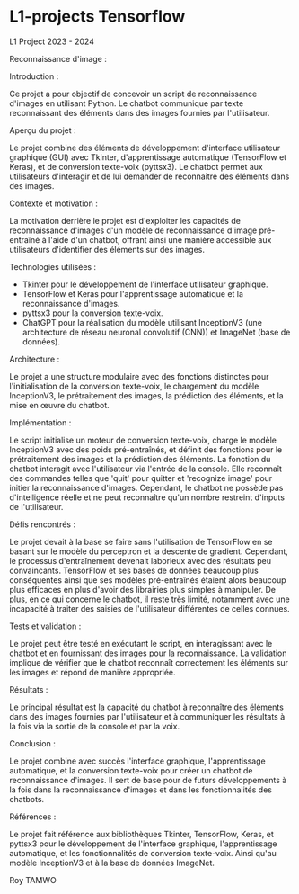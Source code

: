 # L1-projects Tensorflow
L1 Project 2023 - 2024

Reconnaissance d'image :

Introduction :

Ce projet a pour objectif de concevoir un script de reconnaissance d'images en utilisant Python. Le chatbot communique par texte reconnaissant des éléments dans des images fournies par l'utilisateur.

Aperçu du projet :

Le projet combine des éléments de développement d'interface utilisateur graphique (GUI) avec Tkinter, d'apprentissage automatique (TensorFlow et Keras), et de conversion texte-voix (pyttsx3). Le chatbot permet aux utilisateurs d'interagir et de lui demander de reconnaître des éléments dans des images.

Contexte et motivation :

La motivation derrière le projet est d'exploiter les capacités de reconnaissance d'images d'un modèle de reconnaissance d'image pré-entraîné à l'aide d'un chatbot, offrant ainsi une manière accessible aux utilisateurs d'identifier des éléments sur des images.

Technologies utilisées :

- Tkinter pour le développement de l'interface utilisateur graphique.
- TensorFlow et Keras pour l'apprentissage automatique et la reconnaissance d'images.
- pyttsx3 pour la conversion texte-voix.
- ChatGPT pour la réalisation du modèle utilisant InceptionV3 (une architecture de réseau neuronal convolutif (CNN)) et ImageNet (base de données).

Architecture :

Le projet a une structure modulaire avec des fonctions distinctes pour l'initialisation de la conversion texte-voix, le chargement du modèle InceptionV3, le prétraitement des images, la prédiction des éléments, et la mise en œuvre du chatbot.

Implémentation :

Le script initialise un moteur de conversion texte-voix, charge le modèle InceptionV3 avec des poids pré-entraînés, et définit des fonctions pour le prétraitement des images et la prédiction des éléments. La fonction du chatbot interagit avec l'utilisateur via l'entrée de la console. Elle reconnaît des commandes telles que 'quit' pour quitter et 'recognize image' pour initier la reconnaissance d'images. Cependant, le chatbot ne possède pas d'intelligence réelle et ne peut reconnaître qu'un nombre restreint d'inputs de l'utilisateur.

Défis rencontrés :

Le projet devait à la base se faire sans l'utilisation de TensorFlow en se basant sur le modèle du perceptron et la descente de gradient. Cependant, le processus d'entraînement devenait laborieux avec des résultats peu convaincants. TensorFlow et ses bases de données beaucoup plus conséquentes ainsi que ses modèles pré-entraînés étaient alors beaucoup plus efficaces en plus d'avoir des librairies plus simples à manipuler. De plus, en ce qui concerne le chatbot, il reste très limité, notamment avec une incapacité à traiter des saisies de l'utilisateur différentes de celles connues.

Tests et validation :

Le projet peut être testé en exécutant le script, en interagissant avec le chatbot et en fournissant des images pour la reconnaissance. La validation implique de vérifier que le chatbot reconnaît correctement les éléments sur les images et répond de manière appropriée.

Résultats :

Le principal résultat est la capacité du chatbot à reconnaître des éléments dans des images fournies par l'utilisateur et à communiquer les résultats à la fois via la sortie de la console et par la voix.

Conclusion :

Le projet combine avec succès l'interface graphique, l'apprentissage automatique, et la conversion texte-voix pour créer un chatbot de reconnaissance d'images. Il sert de base pour de futurs développements à la fois dans la reconnaissance d'images et dans les fonctionnalités des chatbots.

Références :

Le projet fait référence aux bibliothèques Tkinter, TensorFlow, Keras, et pyttsx3 pour le développement de l'interface graphique, l'apprentissage automatique, et les fonctionnalités de conversion texte-voix. Ainsi qu'au modèle InceptionV3 et à la base de données ImageNet.


Roy TAMWO
